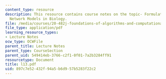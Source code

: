 ```yaml
---
content_type: resource
description: This resource contains course notes on the topic- Formulating and Simulating
  Network Models in Biology.
file: /media/courses/20-482j-foundations-of-algorithms-and-computational-techniques-in-systems-biology-spring-2006/897c7e52432f94a5b6d957b5283f22c2_l13.pdf
file_type: application/pdf
learning_resource_types:
- Lecture Notes
ocw_type: OCWFile
parent_title: Lecture Notes
parent_type: CourseSection
parent_uid: 549414eb-3766-c2f1-0f01-7a2b3284ff91
resourcetype: Document
title: l13.pdf
uid: 897c7e52-432f-94a5-b6d9-57b5283f22c2
---
```

